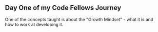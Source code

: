 ## Day One of my Code Fellows Journey

One of the concepts taught is about the "Growth Mindset" - what it is and how to work at developing it.

